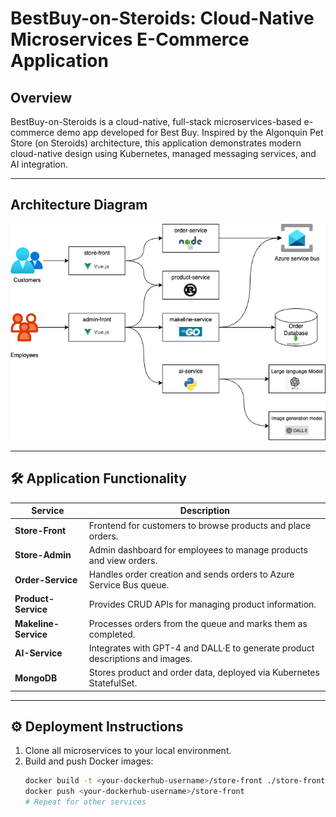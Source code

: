 # BestBuy-on-Steroids: Cloud-Native Microservices E-Commerce Application

## Overview

BestBuy-on-Steroids is a cloud-native, full-stack microservices-based e-commerce demo app developed for Best Buy. Inspired by the Algonquin Pet Store (on Steroids) architecture, this application demonstrates modern cloud-native design using Kubernetes, managed messaging services, and AI integration.

---

## Architecture Diagram

![Architecture Diagram](./assets/bestbuy-architecture.png)

---

## 🛠️ Application Functionality

| Service              | Description                                                                 |
|----------------------|-----------------------------------------------------------------------------|
| **Store-Front**      | Frontend for customers to browse products and place orders.                 |
| **Store-Admin**      | Admin dashboard for employees to manage products and view orders.           |
| **Order-Service**    | Handles order creation and sends orders to Azure Service Bus queue.         |
| **Product-Service**  | Provides CRUD APIs for managing product information.                        |
| **Makeline-Service** | Processes orders from the queue and marks them as completed.                |
| **AI-Service**       | Integrates with GPT-4 and DALL·E to generate product descriptions and images. |
| **MongoDB**          | Stores product and order data, deployed via Kubernetes StatefulSet.         |

---

## ⚙️ Deployment Instructions

1. Clone all microservices to your local environment.
2. Build and push Docker images:
   ```bash
   docker build -t <your-dockerhub-username>/store-front ./store-front
   docker push <your-dockerhub-username>/store-front
   # Repeat for other services